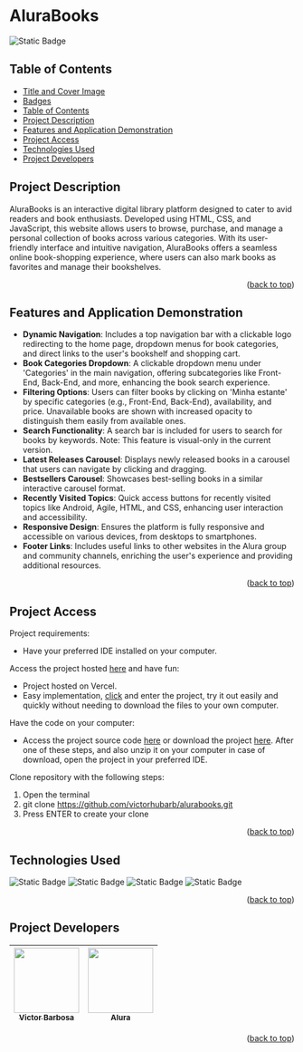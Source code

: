 # AluraBooks <a name="readme-top"></a>
![Static Badge](https://img.shields.io/badge/status-completed-green?style=for-the-badge)

## Table of Contents 
* [Title and Cover Image](#title-and-cover-image)
* [Badges](#badges)
* [Table of Contents](#table-of-contents)
* [Project Description](#project-description)
* [Features and Application Demonstration](#features-and-application-demonstration)
* [Project Access](#project-access)
* [Technologies Used](#technologies-used)
* [Project Developers](#project-developers)

## Project Description
AluraBooks is an interactive digital library platform designed to cater to avid readers and book enthusiasts. Developed using HTML, CSS, and JavaScript, this website allows users to browse, purchase, and manage a personal collection of books across various categories. With its user-friendly interface and intuitive navigation, AluraBooks offers a seamless online book-shopping experience, where users can also mark books as favorites and manage their bookshelves.
<p align="right">(<a href="#readme-top">back to top</a>)</p>
 
## Features and Application Demonstration
- **Dynamic Navigation**: Includes a top navigation bar with a clickable logo redirecting to the home page, dropdown menus for book categories, and direct links to the user's bookshelf and shopping cart.
- **Book Categories Dropdown**: A clickable dropdown menu under 'Categories' in the main navigation, offering subcategories like Front-End, Back-End, and more, enhancing the book search experience.
- **Filtering Options**: Users can filter books by clicking on 'Minha estante' by specific categories (e.g., Front-End, Back-End), availability, and price. Unavailable books are shown with increased opacity to distinguish them easily from available ones.
- **Search Functionality**: A search bar is included for users to search for books by keywords. Note: This feature is visual-only in the current version.
- **Latest Releases Carousel**: Displays newly released books in a carousel that users can navigate by clicking and dragging.
- **Bestsellers Carousel**: Showcases best-selling books in a similar interactive carousel format.
- **Recently Visited Topics**: Quick access buttons for recently visited topics like Android, Agile, HTML, and CSS, enhancing user interaction and accessibility.
- **Responsive Design**: Ensures the platform is fully responsive and accessible on various devices, from desktops to smartphones.
- **Footer Links**: Includes useful links to other websites in the Alura group and community channels, enriching the user's experience and providing additional resources.
<p align="right">(<a href="#readme-top">back to top</a>)</p>

## Project Access
Project requirements:
 - Have your preferred IDE installed on your computer.

Access the project hosted [here](https://alurabooks-rose-zeta.vercel.app/index.html) and have fun:
 - Project hosted on Vercel.
 - Easy implementation, [click](https://alurabooks-rose-zeta.vercel.app/index.html) and enter the project, try it out easily and quickly without needing to download the files to your own computer.

Have the code on your computer:
 - Access the project source code [here](https://github.com/victorhubarb/alurabooks) or download the project [here](https://github.com/victorhubarb/alurabooks/archive/refs/heads/main.zip). After one of these steps, and also unzip it on your computer in case of download, open the project in your preferred IDE.

Clone repository with the following steps:
 1. Open the terminal
 2. git clone https://github.com/victorhubarb/alurabooks.git
 3. Press ENTER to create your clone
<p align="right">(<a href="#readme-top">back to top</a>)</p>

## Technologies Used
![Static Badge](https://img.shields.io/badge/HTML5-E34F26?style=for-the-badge&logo=html5&logoColor=white)
![Static Badge](https://img.shields.io/badge/CSS3-1572B6?style=for-the-badge&logo=css3&logoColor=white)
![Static Badge](https://img.shields.io/badge/Figma-F24E1E?style=for-the-badge&logo=figma&logoColor=white)
![Static Badge](https://img.shields.io/badge/JavaScript-F7DF1E?style=for-the-badge&logo=javascript&logoColor=black)
<p align="right">(<a href="#readme-top">back to top</a>)</p>

## Project Developers
| [<img loading="lazy" src="https://avatars.githubusercontent.com/u/80085116?v=4" width=115><br><sub>Victor Barbosa</sub>](https://github.com/victorhubarb) | [<img loading="lazy" src="https://avatars.githubusercontent.com/u/4975968?s=200&v=4" width=115><br><sub>Alura</sub>](https://github.com/alura-cursos) |
| :---: | :--: |
<p align="right">(<a href="#readme-top">back to top</a>)</p>
